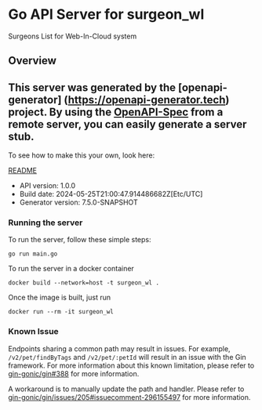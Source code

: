 # Go API Server for surgeon_wl

Surgeons List for Web-In-Cloud system

## Overview
This server was generated by the [openapi-generator]
(https://openapi-generator.tech) project.
By using the [OpenAPI-Spec](https://github.com/OAI/OpenAPI-Specification) from a remote server, you can easily generate a server stub.
-

To see how to make this your own, look here:

[README](https://openapi-generator.tech)

- API version: 1.0.0
- Build date: 2024-05-25T21:00:47.914486682Z[Etc/UTC]
- Generator version: 7.5.0-SNAPSHOT

### Running the server

To run the server, follow these simple steps:

```
go run main.go
```

To run the server in a docker container
```
docker build --network=host -t surgeon_wl .
```

Once the image is built, just run
```
docker run --rm -it surgeon_wl
```

### Known Issue

Endpoints sharing a common path may result in issues. For example, `/v2/pet/findByTags` and `/v2/pet/:petId` will result in an issue with the Gin framework. For more information about this known limitation, please refer to [gin-gonic/gin#388](https://github.com/gin-gonic/gin/issues/388) for more information.

A workaround is to manually update the path and handler. Please refer to [gin-gonic/gin/issues/205#issuecomment-296155497](https://github.com/gin-gonic/gin/issues/205#issuecomment-296155497) for more information.
